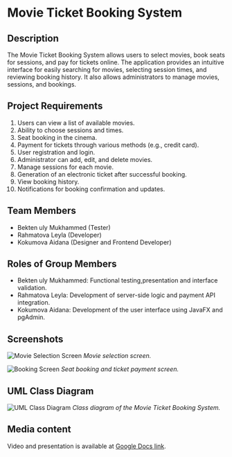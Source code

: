 # Movie Ticket Booking System

## Description

The Movie Ticket Booking System allows users to select movies, book seats for sessions, and pay for tickets online. The application provides an intuitive interface for easily searching for movies, selecting session times, and reviewing booking history. It also allows administrators to manage movies, sessions, and bookings.

## Project Requirements

1. Users can view a list of available movies.
2. Ability to choose sessions and times.
3. Seat booking in the cinema.
4. Payment for tickets through various methods (e.g., credit card).
5. User registration and login.
6. Administrator can add, edit, and delete movies.
7. Manage sessions for each movie.
8. Generation of an electronic ticket after successful booking.
9. View booking history.
10. Notifications for booking confirmation and updates.

## Team Members
- Bekten uly Mukhammed (Tester)
- Rahmatova Leyla (Developer)
- Kokumova Aidana (Designer and Frontend Developer)

## Roles of Group Members
- Bekten uly Mukhammed: Functional testing,presentation and interface validation.
- Rahmatova Leyla: Development of server-side logic and payment API integration.
- Kokumova Aidana: Development of the user interface using JavaFX and pgAdmin.

## Screenshots

![Movie Selection Screen](https://example.com/film-selection.png)
*Movie selection screen.*

![Booking Screen](https://example.com/booking-screen.png)
*Seat booking and ticket payment screen.*

## UML Class Diagram

![UML Class Diagram](https://example.com/uml-class-diagram.png)
*Class diagram of the Movie Ticket Booking System.*

## Media content

Video and presentation is available at [Google Docs link](https://docs.google.com/your-link).

